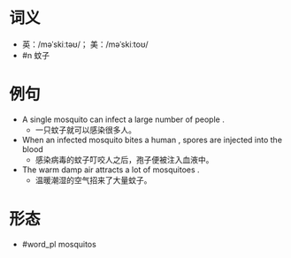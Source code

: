 # 词义
- 英：/məˈskiːtəʊ/； 美：/məˈskiːtoʊ/
- #n 蚊子
# 例句
- A single mosquito can infect a large number of people .
	- 一只蚊子就可以感染很多人。
- When an infected mosquito bites a human , spores are injected into the blood
	- 感染病毒的蚊子叮咬人之后，孢子便被注入血液中。
- The warm damp air attracts a lot of mosquitoes .
	- 温暖潮湿的空气招来了大量蚊子。
# 形态
- #word_pl mosquitos
